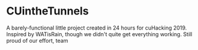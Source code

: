 # CUintheTunnels
A barely-functional little project created in 24 hours for cuHacking 2019.
Inspired by WATisRain, though we didn't quite get everything working.
Still proud of our effort, team
